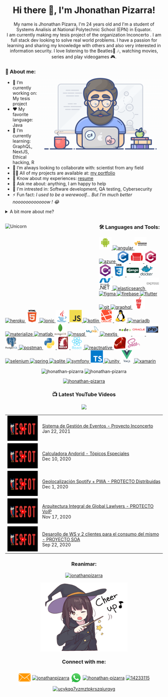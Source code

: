 <h1 align="center">Hi there 👋, I'm Jhonathan Pizarra!</h1>
<p align="center">
  My name is Jhonathan Pizarra, I'm 24 years old and I'm a student of Systems Analisis at National Polytechnic School (EPN) in Equator.</br>  
  I am currently making my tesis project of the organization Inconcerto . I am full stack dev looking to solve real world problems. 
  I have a passion for learning and sharing my knowledge with others and also very interested in information security. 
  I love listening to the Beatles💓 🎶, watching movies, series and play videogames 🎮.
</p>

<img align="right" alt="GIF" src="https://github.com/Jhonathan-Pizarra/Dilinger-README/blob/main/images/developer_4.gif" width="400" height="287" />

<h3 align="left">📖 About me:</h3>

- 🔭 I’m currently working on: My tesis project
- ❤️ My favorite language: Java
- 🌱 I’m currently learning: GraphQL, NextJS, Ethical hacking, R
- 👯 I’m always looking to collaborate with: scientist from any field
- 👨‍💻 All of my projects are available at: [my portfolio](https://jhonathan-pizarra.github.io/portfolio/)
- 📄 Know about my experiences: [resume](https://jhonathanpizarra.blogspot.com/)
- 💬 Ask me about: anything, I am happy to help
- 🎯 I'm intrested in: Software development, QA testing, Cybersecurity
- ⚡ Fun fact: *I used to be a werewoolf… But I’m much better noooooooooooow ! 😂*

<details>
  <summary>
  A bit more about me?
  </summary>

```javascript
const developer = {
  firstName: 'Jhonathan',
  age: 24,
  programmingLanguages: {
    preference: 'JavaScript',
    regulars: ['Javascript', 'Typescript', 'HTML', 'CSS', 'Ruby', 'Python', 'Java', 'C', 'C++'],
  },
  languages: ['English 🇺🇸', 'Spanish 🇪🇸'],
  contactMe: function () {
    if (needHelp || wannaChat) {
      callTo('(+593) 999873989');
    } else {
      return false;
    }
  },
  challenge: "I am doing the #100DaysOfCode challenge focused on React and Typescript"
};
```
</details>

## 

<img align="left" alt="Unicorn" src="https://media.giphy.com/media/3ohs4BSacFKI7A717y/giphy.gif" width="300" height="240" />

<h3 align="left">🛠 Languages and Tools:</h3>
<p align="left"> <a href="https://developer.android.com" target="_blank"> <img src="https://raw.githubusercontent.com/devicons/devicon/master/icons/android/android-original-wordmark.svg" alt="android" width="40" height="40"/> </a> <a href="https://angular.io" target="_blank"> <img src="https://angular.io/assets/images/logos/angular/angular.svg" alt="angular" width="40" height="40"/> </a> <a href="https://aws.amazon.com" target="_blank"> <img src="https://raw.githubusercontent.com/devicons/devicon/master/icons/amazonwebservices/amazonwebservices-original-wordmark.svg" alt="aws" width="40" height="40"/> </a> <a href="https://azure.microsoft.com/en-in/" target="_blank"> <img src="https://www.vectorlogo.zone/logos/microsoft_azure/microsoft_azure-icon.svg" alt="azure" width="40" height="40"/> </a> <a href="https://www.cprogramming.com/" target="_blank"> <img src="https://raw.githubusercontent.com/devicons/devicon/master/icons/c/c-original.svg" alt="c" width="40" height="40"/> </a> <a href="https://couchdb.apache.org/" target="_blank"> <img src="https://raw.githubusercontent.com/devicons/devicon/0d6c64dbbf311879f7d563bfc3ccf559f9ed111c/icons/couchdb/couchdb-original.svg" alt="couchdb" width="40" height="40"/> </a> <a href="https://www.w3schools.com/cpp/" target="_blank"> <img src="https://raw.githubusercontent.com/devicons/devicon/master/icons/cplusplus/cplusplus-original.svg" alt="cplusplus" width="40" height="40"/> </a> <a href="https://www.w3schools.com/cs/" target="_blank"> <img src="https://raw.githubusercontent.com/devicons/devicon/master/icons/csharp/csharp-original.svg" alt="csharp" width="40" height="40"/> </a> <a href="https://www.w3schools.com/css/" target="_blank"> <img src="https://raw.githubusercontent.com/devicons/devicon/master/icons/css3/css3-original-wordmark.svg" alt="css3" width="40" height="40"/> </a> <a href="https://www.djangoproject.com/" target="_blank"> <img src="https://raw.githubusercontent.com/devicons/devicon/master/icons/django/django-original.svg" alt="django" width="40" height="40"/> </a> <a href="https://www.docker.com/" target="_blank"> <img src="https://raw.githubusercontent.com/devicons/devicon/master/icons/docker/docker-original-wordmark.svg" alt="docker" width="40" height="40"/> </a> <a href="https://dotnet.microsoft.com/" target="_blank"> <img src="https://raw.githubusercontent.com/devicons/devicon/master/icons/dot-net/dot-net-original-wordmark.svg" alt="dotnet" width="40" height="40"/> </a> <a href="https://www.elastic.co" target="_blank"> <img src="https://www.vectorlogo.zone/logos/elastic/elastic-icon.svg" alt="elasticsearch" width="40" height="40"/> </a> <a href="https://expressjs.com" target="_blank"> <img src="https://raw.githubusercontent.com/devicons/devicon/master/icons/express/express-original-wordmark.svg" alt="express" width="40" height="40"/> </a> <a href="https://www.figma.com/" target="_blank"> <img src="https://www.vectorlogo.zone/logos/figma/figma-icon.svg" alt="figma" width="40" height="40"/> </a> <a href="https://firebase.google.com/" target="_blank"> <img src="https://www.vectorlogo.zone/logos/firebase/firebase-icon.svg" alt="firebase" width="40" height="40"/> </a> <a href="https://flutter.dev" target="_blank"> <img src="https://www.vectorlogo.zone/logos/flutterio/flutterio-icon.svg" alt="flutter" width="40" height="40"/> </a> <a href="https://git-scm.com/" target="_blank"> <img src="https://www.vectorlogo.zone/logos/git-scm/git-scm-icon.svg" alt="git" width="40" height="40"/> </a> <a href="https://graphql.org" target="_blank"> <img src="https://www.vectorlogo.zone/logos/graphql/graphql-icon.svg" alt="graphql" width="40" height="40"/> </a> <a href="https://gulpjs.com" target="_blank"> <img src="https://raw.githubusercontent.com/devicons/devicon/master/icons/gulp/gulp-plain.svg" alt="gulp" width="40" height="40"/> </a> <a href="https://heroku.com" target="_blank"> <img src="https://www.vectorlogo.zone/logos/heroku/heroku-icon.svg" alt="heroku" width="40" height="40"/> </a> <a href="https://www.w3.org/html/" target="_blank"> <img src="https://raw.githubusercontent.com/devicons/devicon/master/icons/html5/html5-original-wordmark.svg" alt="html5" width="40" height="40"/> </a> <a href="https://ionicframework.com" target="_blank"> <img src="https://upload.wikimedia.org/wikipedia/commons/d/d1/Ionic_Logo.svg" alt="ionic" width="40" height="40"/> </a> <a href="https://www.java.com" target="_blank"> <img src="https://raw.githubusercontent.com/devicons/devicon/master/icons/java/java-original.svg" alt="java" width="40" height="40"/> </a> <a href="https://developer.mozilla.org/en-US/docs/Web/JavaScript" target="_blank"> <img src="https://raw.githubusercontent.com/devicons/devicon/master/icons/javascript/javascript-original.svg" alt="javascript" width="40" height="40"/> </a> <a href="https://kotlinlang.org" target="_blank"> <img src="https://www.vectorlogo.zone/logos/kotlinlang/kotlinlang-icon.svg" alt="kotlin" width="40" height="40"/> </a> <a href="https://laravel.com/" target="_blank"> <img src="https://raw.githubusercontent.com/devicons/devicon/master/icons/laravel/laravel-plain-wordmark.svg" alt="laravel" width="40" height="40"/> </a> <a href="https://www.linux.org/" target="_blank"> <img src="https://raw.githubusercontent.com/devicons/devicon/master/icons/linux/linux-original.svg" alt="linux" width="40" height="40"/> </a> <a href="https://mariadb.org/" target="_blank"> <img src="https://www.vectorlogo.zone/logos/mariadb/mariadb-icon.svg" alt="mariadb" width="40" height="40"/> </a> <a href="https://materializecss.com/" target="_blank"> <img src="https://raw.githubusercontent.com/prplx/svg-logos/5585531d45d294869c4eaab4d7cf2e9c167710a9/svg/materialize.svg" alt="materialize" width="40" height="40"/> </a> <a href="https://www.mathworks.com/" target="_blank"> <img src="https://upload.wikimedia.org/wikipedia/commons/2/21/Matlab_Logo.png" alt="matlab" width="40" height="40"/> </a> <a href="https://www.mongodb.com/" target="_blank"> <img src="https://raw.githubusercontent.com/devicons/devicon/master/icons/mongodb/mongodb-original-wordmark.svg" alt="mongodb" width="40" height="40"/> </a> <a href="https://www.microsoft.com/en-us/sql-server" target="_blank"> <img src="https://www.svgrepo.com/show/303229/microsoft-sql-server-logo.svg" alt="mssql" width="40" height="40"/> </a> <a href="https://www.mysql.com/" target="_blank"> <img src="https://raw.githubusercontent.com/devicons/devicon/master/icons/mysql/mysql-original-wordmark.svg" alt="mysql" width="40" height="40"/> </a> <a href="https://nextjs.org/" target="_blank"> <img src="https://cdn.worldvectorlogo.com/logos/nextjs-3.svg" alt="nextjs" width="40" height="40"/> </a> <a href="https://nodejs.org" target="_blank"> <img src="https://raw.githubusercontent.com/devicons/devicon/master/icons/nodejs/nodejs-original-wordmark.svg" alt="nodejs" width="40" height="40"/> </a> <a href="https://www.oracle.com/" target="_blank"> <img src="https://raw.githubusercontent.com/devicons/devicon/master/icons/oracle/oracle-original.svg" alt="oracle" width="40" height="40"/> </a> <a href="https://www.php.net" target="_blank"> <img src="https://raw.githubusercontent.com/devicons/devicon/master/icons/php/php-original.svg" alt="php" width="40" height="40"/> </a> <a href="https://www.postgresql.org" target="_blank"> <img src="https://raw.githubusercontent.com/devicons/devicon/master/icons/postgresql/postgresql-original-wordmark.svg" alt="postgresql" width="40" height="40"/> </a> <a href="https://postman.com" target="_blank"> <img src="https://www.vectorlogo.zone/logos/getpostman/getpostman-icon.svg" alt="postman" width="40" height="40"/> </a> <a href="https://www.python.org" target="_blank"> <img src="https://raw.githubusercontent.com/devicons/devicon/master/icons/python/python-original.svg" alt="python" width="40" height="40"/> </a> <a href="https://rubyonrails.org" target="_blank"> <img src="https://raw.githubusercontent.com/devicons/devicon/master/icons/rails/rails-original-wordmark.svg" alt="rails" width="40" height="40"/> </a> <a href="https://reactjs.org/" target="_blank"> <img src="https://raw.githubusercontent.com/devicons/devicon/master/icons/react/react-original-wordmark.svg" alt="react" width="40" height="40"/> </a> <a href="https://reactnative.dev/" target="_blank"> <img src="https://reactnative.dev/img/header_logo.svg" alt="reactnative" width="40" height="40"/> </a> <a href="https://www.ruby-lang.org/en/" target="_blank"> <img src="https://raw.githubusercontent.com/devicons/devicon/master/icons/ruby/ruby-original.svg" alt="ruby" width="40" height="40"/> </a> <a href="https://sass-lang.com" target="_blank"> <img src="https://raw.githubusercontent.com/devicons/devicon/master/icons/sass/sass-original.svg" alt="sass" width="40" height="40"/> </a> <a href="https://www.selenium.dev" target="_blank"> <img src="https://raw.githubusercontent.com/detain/svg-logos/780f25886640cef088af994181646db2f6b1a3f8/svg/selenium-logo.svg" alt="selenium" width="40" height="40"/> </a> <a href="https://spring.io/" target="_blank"> <img src="https://www.vectorlogo.zone/logos/springio/springio-icon.svg" alt="spring" width="40" height="40"/> </a> <a href="https://www.sqlite.org/" target="_blank"> <img src="https://www.vectorlogo.zone/logos/sqlite/sqlite-icon.svg" alt="sqlite" width="40" height="40"/> </a> <a href="https://symfony.com" target="_blank"> <img src="https://symfony.com/logos/symfony_black_03.svg" alt="symfony" width="40" height="40"/> </a> <a href="https://www.typescriptlang.org/" target="_blank"> <img src="https://raw.githubusercontent.com/devicons/devicon/master/icons/typescript/typescript-original.svg" alt="typescript" width="40" height="40"/> </a> <a href="https://unity.com/" target="_blank"> <img src="https://www.vectorlogo.zone/logos/unity3d/unity3d-icon.svg" alt="unity" width="40" height="40"/> </a> <a href="https://vuejs.org/" target="_blank"> <img src="https://raw.githubusercontent.com/devicons/devicon/master/icons/vuejs/vuejs-original-wordmark.svg" alt="vuejs" width="40" height="40"/> </a> <a href="https://dotnet.microsoft.com/apps/xamarin" target="_blank"> <img src="https://raw.githubusercontent.com/detain/svg-logos/780f25886640cef088af994181646db2f6b1a3f8/svg/xamarin.svg" alt="xamarin" width="40" height="40"/> </a> </p>

<p align="center">
  <img align="center" src="https://github-readme-stats.vercel.app/api?username=jhonathan-pizarra&hide=contribs&show_icons=true&locale=en&hide_border=true&title_color=000" alt="jhonathan-pizarra" />
  <img align="center" src="https://github-readme-stats.vercel.app/api/top-langs?username=jhonathan-pizarra&show_icons=true&locale=en&layout=compact&hide_border=true&title_color=000" alt="jhonathan-pizarra" />
</p>

<p align="center"> 
  <a href="https://github.com/ryo-ma/github-profile-trophy">
    <img src="https://github-profile-trophy.vercel.app/?username=jhonathan-pizarra&row=2&column=7" alt="jhonathan-pizarra" />
  </a> 
</p>

<h3 align="center">📺 Latest YouTube Videos </h3>

<p align="center"> 
  <a href="https://www.youtube.com/channel/UCykQq7vzMZtpKrsZQIuRQyg?sub_confirmation=1">
    <img src="https://img.shields.io/badge/-Subscribe-red?style=for-the-badge&logo=youtube&logoColor=white"/>
  </a> 
</p>


<table align="center">
  <tbody>
<!-- YOUTUBE:START -->
    <tr>
      <td>
        <a href="https://www.youtube.com/watch?v=OBxkYZyJ2bY">
          <img width="140px" height="80px" src="https://raw.githubusercontent.com/Jhonathan-Pizarra/Dilinger-README/main/images/Youtube_2.png">
        </a>
      </td>
      <td><a href="https://www.youtube.com/watch?v=OBxkYZyJ2bY">Sistema de Gestión de Eventos - Proyecto Inconcerto</a><br/>Jan 22, 2021</td>
    </tr>
      <tr>
        <td><a href="https://www.youtube.com/watch?v=UTpWtMxG1XE">
           <img width="140px" height="80px" src="https://raw.githubusercontent.com/Jhonathan-Pizarra/Dilinger-README/main/images/Youtube_2.png">
            </a>
        </td>
        <td><a href="https://www.youtube.com/watch?v=UTpWtMxG1XE">Calculadora Andorid - Tópicos Especiales</a><br/>Dec 10, 2020</td>
    </tr>
    <tr>
      <td><a href="https://www.youtube.com/watch?v=5k3a2kL-SLE">
        <img width="140px" height="80px" src="https://raw.githubusercontent.com/Jhonathan-Pizarra/Dilinger-README/main/images/Youtube_2.png"></a></td>
      <td><a href="https://www.youtube.com/watch?v=5k3a2kL-SLE">Geolocalización Spotify + PWA - PROTECTO Distribuidas</a><br/>Dec 1, 2020</td>
    </tr>
    <tr>
      <td><a href="https://www.youtube.com/watch?v=YboYNM575rI">
         <img width="140px" height="80px" src="https://raw.githubusercontent.com/Jhonathan-Pizarra/Dilinger-README/main/images/Youtube_2.png"></a>
       </td>
    <td><a href="https://www.youtube.com/watch?v=YboYNM575rI">Arquitectura Integral de Global Lawlyers - PROTECTO VoIP</a><br/>Nov 17, 2020</td>
    </tr>
    <tr>
      <td><a href="https://www.youtube.com/watch?v=bri3mBLGfoY">
          <img width="140px" height="80px" src="https://raw.githubusercontent.com/Jhonathan-Pizarra/Dilinger-README/main/images/Youtube_2.png"></a>
      </td>
    <td><a href="https://www.youtube.com/watch?v=bri3mBLGfoY">Desarollo de WS y 2 clientes para el consumo del mismo - PROYECTO SOA</a><br/>Sep 22, 2020</td>
    </tr>
<!-- YOUTUBE:END -->
  </tbody>
</table>




<h3 align="center">Reanimar:</h3>
<p align="center">
  <a href="https://www.buymeacoffee.com/jonathanpizarra" target="_blank"> 
    <img align="center" src="https://cdn.buymeacoffee.com/buttons/v2/default-yellow.png" height="50" width="210" alt="jonathanpizarra" />
  </a>
</p>


<p align="center">
  <a href="https://www.buymeacoffee.com/jonathanpizarra" target="_blank"> <img align="center" alt="Coffee-Jhonathan" src="https://github.com/Jhonathan-Pizarra/Dilinger-README/blob/main/images/animar_1.png" width="280" height="220" />
  </a>
</p>


<h3 align="center">Connect with me:</h3>
<p align="center">
<a href="mailto:jhonathan-xabier@hotmail.com" target="_blank"><img align="center" src="https://raw.githubusercontent.com/Jhonathan-Pizarra/Dilinger-README/main/images/mailicon.png" alt="jhonathan-pizarra" height="50" width="40" /></a>
<a href="https://twitter.com/jonathanpizarra" target="_blank"><img align="center" src="https://raw.githubusercontent.com/rahuldkjain/github-profile-readme-generator/master/src/images/icons/Social/twitter.svg" alt="jonathanpizarra" height="30" width="40" /></a>
<a href="https://api.whatsapp.com/send?phone=593999873989&text=%C2%A1Hola!%20" target="_blank"><img align="center" src="https://raw.githubusercontent.com/Jhonathan-Pizarra/Dilinger-README/main/images/whatsapp.png" alt="jhonathan.pizarra" height="35" width="35" /></a>
<a href="https://linkedin.com/in/jhonathan-pizarra" target="_blank"><img align="center" src="https://raw.githubusercontent.com/rahuldkjain/github-profile-readme-generator/master/src/images/icons/Social/linked-in-alt.svg" alt="jhonathan-pizarra" height="30" width="40" /></a>
<a href="https://stackoverflow.com/users/14233115" target="_blank"><img align="center" src="https://raw.githubusercontent.com/rahuldkjain/github-profile-readme-generator/master/src/images/icons/Social/stack-overflow.svg" alt="14233115" height="30" width="40" /></a>
<a href="https://www.youtube.com/channel/UCykQq7vzMZtpKrsZQIuRQyg" target="_blank"><img align="center" src="https://raw.githubusercontent.com/rahuldkjain/github-profile-readme-generator/master/src/images/icons/Social/youtube.svg" alt="ucykqq7vzmztpkrszqiurqyg" height="30" width="40" /></a>
</p>
